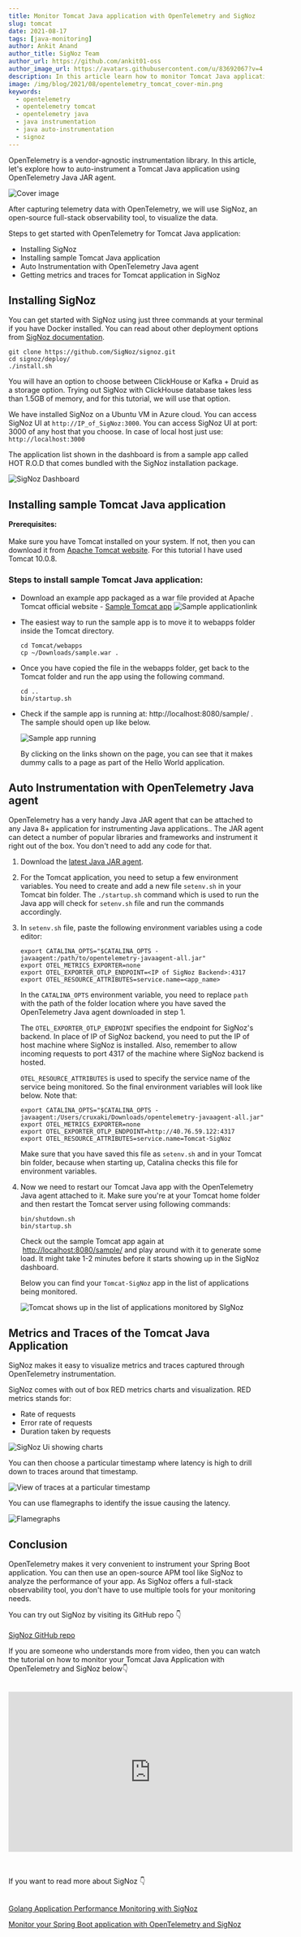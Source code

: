 ```yaml
---
title: Monitor Tomcat Java application with OpenTelemetry and SigNoz
slug: tomcat
date: 2021-08-17
tags: [java-monitoring]
author: Ankit Anand
author_title: SigNoz Team
author_url: https://github.com/ankit01-oss
author_image_url: https://avatars.githubusercontent.com/u/83692067?v=4
description: In this article learn how to monitor Tomcat Java applications using OpenTelemetry and SigNoz. It is very easy to get started...
image: /img/blog/2021/08/opentelemetry_tomcat_cover-min.png
keywords:
  - opentelemetry
  - opentelemetry tomcat
  - opentelemetry java
  - java instrumentation
  - java auto-instrumentation
  - signoz
---
```


OpenTelemetry is a vendor-agnostic instrumentation library. In this article, let's explore how to auto-instrument a Tomcat Java application using OpenTelemetry Java JAR agent.

<!--truncate-->

![Cover image](/img/blog/2021/08/opentelemetry_tomcat_cover-min.png)

After capturing telemetry data with OpenTelemetry, we will use SigNoz, an open-source full-stack observability tool, to visualize the data.

Steps to get started with OpenTelemetry for Tomcat Java application:

- Installing SigNoz
- Installing sample Tomcat Java application
- Auto Instrumentation with OpenTelemetry Java agent
- Getting metrics and traces for Tomcat application in SigNoz

## Installing SigNoz

You can get started with SigNoz using just three commands at your terminal if you have Docker installed. You can read about other deployment options from [SigNoz documentation](https://signoz.io/docs/deployment/requirement/).

```
git clone https://github.com/SigNoz/signoz.git
cd signoz/deploy/
./install.sh
```

You will have an option to choose between ClickHouse or Kafka + Druid as a storage option. Trying out SigNoz with ClickHouse database takes less than 1.5GB of memory, and for this tutorial, we will use that option.

We have installed SigNoz on a Ubuntu VM in Azure cloud. You can access SigNoz UI at `http://IP_of_SigNoz:3000`. You can access SigNoz UI at port: 3000 of any host that you choose. In case of local host just use: `http://localhost:3000`

The application list shown in the dashboard is from a sample app called HOT R.O.D that comes bundled with the SigNoz installation package.

![SigNoz Dashboard](/img/blog/2021/08/openetelemetry_tomcat_signoz_dashboard.png)

<!--- SigNoz Dashboard --->

## Installing sample Tomcat Java application

**Prerequisites:**<br></br>
Make sure you have Tomcat installed on your system. If not, then you can download it from <a href="https://tomcat.apache.org/index.html" rel="noopener noreferrer nofollow" target="_blank">Apache Tomcat website</a>. For this tutorial I have used Tomcat 10.0.8.

### Steps to install sample Tomcat Java application:

- Download an example app packaged as a war file provided at Apache Tomcat official website - <a href="https://tomcat.apache.org/tomcat-7.0-doc/appdev/sample/" rel="noopener noreferrer nofollow" target="_blank">Sample Tomcat app</a>
  ![Sample applicationlink](/img/blog/2021/08/opentelemetry_tomcat_sample_app-min.png)

- The easiest way to run the sample app is to move it to webapps folder inside the Tomcat directory.

  ```
  cd Tomcat/webapps
  cp ~/Downloads/sample.war .
  ```

- Once you have copied the file in the webapps folder, get back to the Tomcat folder and run the app using the following command.

  ```
  cd ..
  bin/startup.sh
  ```

- Check if the sample app is running at: http://localhost:8080/sample/ . The sample should open up like below.

  ![Sample app running](/img/blog/2021/08/opentelemetry_tomcat_sample_app-min.png)
  <!--- Sample Tomcat app --->

  By clicking on the links shown on the page, you can see that it makes dummy calls to a page as part of the Hello World application.

## Auto Instrumentation with OpenTelemetry Java agent

OpenTelemetry has a very handy Java JAR agent that can be attached to any Java 8+ application for instrumenting Java applications.. The JAR agent can detect a number of popular libraries and frameworks and instrument it right out of the box. You don't need to add any code for that.

1. Download the [latest Java JAR agent](https://github.com/open-telemetry/opentelemetry-java-instrumentation/releases/latest/download/opentelemetry-javaagent-all.jar).
2. For the Tomcat application, you need to setup a few environment variables. You need to create and add a new file `setenv.sh` in your Tomcat bin folder. The `./startup.sh` command which is used to run the Java app will check for `setenv.sh` file and run the commands accordingly.
3. In `setenv.sh` file, paste the following environment variables using a code editor:

   ```
   export CATALINA_OPTS="$CATALINA_OPTS -javaagent:/path/to/opentelemetry-javaagent-all.jar"
   export OTEL_METRICS_EXPORTER=none
   export OTEL_EXPORTER_OTLP_ENDPOINT=<IP of SigNoz Backend>:4317
   export OTEL_RESOURCE_ATTRIBUTES=service.name=<app_name>
   ```

   In the `CATALINA_OPTS` environment variable, you need to replace `path` with the path of the folder location where you have saved the OpenTelemetry Java agent downloaded in step 1.

   The `OTEL_EXPORTER_OTLP_ENDPOINT` specifies the endpoint for SigNoz's backend. In place of IP of SigNoz backend, you need to put the IP of host machine where SigNoz is installed. Also, remember to allow incoming requests to port 4317 of the machine where SigNoz backend is hosted.

   `OTEL_RESOURCE_ATTRIBUTES` is used to specify the service name of the service being monitored. So the final environment variables will look like below. Note that:

   ```
   export CATALINA_OPTS="$CATALINA_OPTS -javaagent:/Users/cruxaki/Downloads/opentelemetry-javaagent-all.jar"
   export OTEL_METRICS_EXPORTER=none
   export OTEL_EXPORTER_OTLP_ENDPOINT=http://40.76.59.122:4317
   export OTEL_RESOURCE_ATTRIBUTES=service.name=Tomcat-SigNoz
   ```

   Make sure that you have saved this file as `setenv.sh` and in your Tomcat bin folder, because when starting up, Catalina checks this file for environment variables.

4. Now we need to restart our Tomcat Java app with the OpenTelemetry Java agent attached to it. Make sure you're at your Tomcat home folder and then restart the Tomcat server using following commands:

   ```
   bin/shutdown.sh
   bin/startup.sh
   ```

   Check out the sample Tomcat app again at  [http://localhost:8080/sample/](http://localhost:8080/sample/) and play around with it to generate some load. It might take 1-2 minutes before it starts showing up in the SigNoz dashboard.

   Below you can find your `Tomcat-SigNoz` app in the list of applications being monitored.

   ![Tomcat shows up in the list of applications monitored by SIgNoz](/img/blog/2021/08/opentelemetry_tomcat_ui.png)

## Metrics and Traces of the Tomcat Java Application

SigNoz makes it easy to visualize metrics and traces captured through OpenTelemetry instrumentation.

SigNoz comes with out of box RED metrics charts and visualization. RED metrics stands for:

- Rate of requests
- Error rate of requests
- Duration taken by requests

![SigNoz Ui showing charts](/img/blog/2021/08/opentelemetry_tomcat_signoz_charts.png)

You can then choose a particular timestamp where latency is high to drill down to traces around that timestamp.

![View of traces at a particular timestamp](/img/blog/2021/08/opentelemetry_regex.png)

You can use flamegraphs to identify the issue causing the latency.

![Flamegraphs](/img/blog/2021/08/opentelemetry_tomcat_flamegraphs.png)

## Conclusion

OpenTelemetry makes it very convenient to instrument your Spring Boot application. You can then use an open-source APM tool like SigNoz to analyze the performance of your app. As SigNoz offers a full-stack observability tool, you don't have to use multiple tools for your monitoring needs.

You can try out SigNoz by visiting its GitHub repo 👇<br></br>
[SigNoz GitHub repo](https://github.com/SigNoz/signoz)

If you are someone who understands more from video, then you can watch the tutorial on how to monitor your Tomcat Java Application with OpenTelemetry and SigNoz below👇<br></br>

<div class="text--center">

  <iframe width="560" height="315" src="https://www.youtube.com/watch?v=4obQilMqU4E" title="YouTube video player" frameborder="0" allow="accelerometer; autoplay; clipboard-write; encrypted-media; gyroscope; picture-in-picture" allowfullscreen></iframe>

</div>

<br></br>If you want to read more about SigNoz 👇
<br></br>

[Golang Application Performance Monitoring with SigNoz](https://signoz.io/blog/monitoring-your-go-application-with-signoz/)

[Monitor your Spring Boot application with OpenTelemetry and SigNoz](https://signoz.io/blog/monitoring-your-go-application-with-signoz/)
